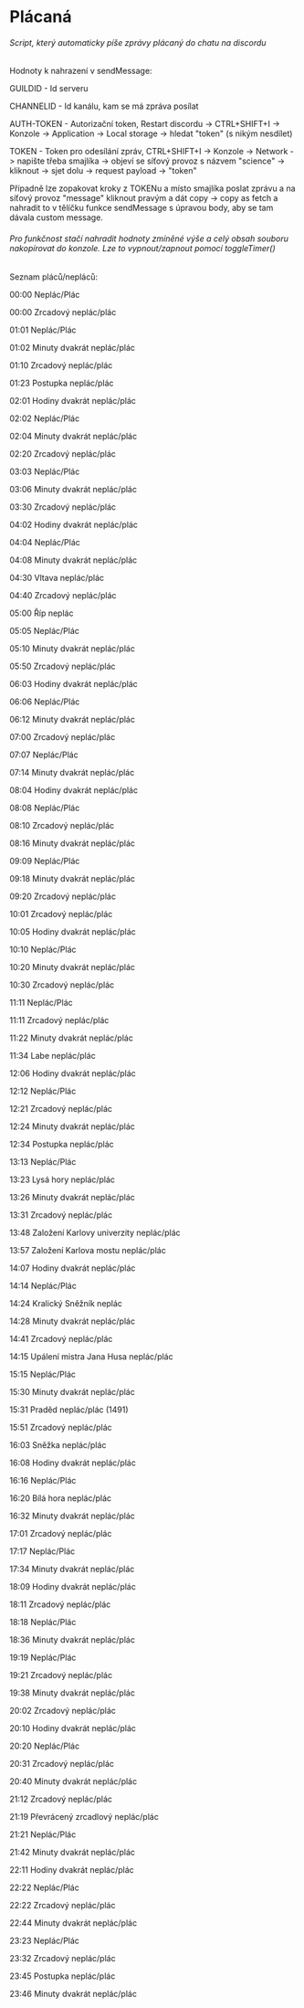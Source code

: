 # Plácaná

###### Script, který automaticky píše zprávy plácaný do chatu na discordu

Hodnoty k nahrazení v sendMessage:

GUILDID - Id serveru

CHANNELID - Id kanálu, kam se má zpráva posílat

AUTH-TOKEN - Autorizační token, Restart discordu -> CTRL+SHIFT+I -> Konzole -> Application -> Local storage -> hledat "token" (s nikým nesdílet)

TOKEN - Token pro odesílání zpráv, CTRL+SHIFT+I -> Konzole -> Network -> napište třeba smajlíka -> objeví se síťový provoz s názvem "science" -> kliknout -> sjet dolu -> request payload -> "token"

Případně lze zopakovat kroky z TOKENu a místo smajlíka poslat zprávu a na síťový provoz "message" kliknout pravým a dát copy -> copy as fetch a nahradit to v tělíčku funkce sendMessage s úpravou body, aby se tam dávala custom message.

###### Pro funkčnost stačí nahradit hodnoty zmíněné výše a celý obsah souboru nakopírovat do konzole. Lze to vypnout/zapnout pomocí toggleTimer()

Seznam pláců/nepláců:

00:00 Neplác/Plác

00:00 Zrcadový neplác/plác

01:01 Neplác/Plác

01:02 Minuty dvakrát neplác/plác

01:10 Zrcadový neplác/plác

01:23 Postupka neplác/plác

02:01 Hodiny dvakrát neplác/plác

02:02 Neplác/Plác

02:04 Minuty dvakrát neplác/plác

02:20 Zrcadový neplác/plác

03:03 Neplác/Plác

03:06 Minuty dvakrát neplác/plác

03:30 Zrcadový neplác/plác

04:02 Hodiny dvakrát neplác/plác

04:04 Neplác/Plác

04:08 Minuty dvakrát neplác/plác

04:30 Vltava neplác/plác

04:40 Zrcadový neplác/plác

05:00 Říp neplác

05:05 Neplác/Plác

05:10 Minuty dvakrát neplác/plác

05:50 Zrcadový neplác/plác

06:03 Hodiny dvakrát neplác/plác

06:06 Neplác/Plác

06:12 Minuty dvakrát neplác/plác

07:00 Zrcadový neplác/plác

07:07 Neplác/Plác

07:14 Minuty dvakrát neplác/plác

08:04 Hodiny dvakrát neplác/plác

08:08 Neplác/Plác

08:10 Zrcadový neplác/plác

08:16 Minuty dvakrát neplác/plác

09:09 Neplác/Plác

09:18 Minuty dvakrát neplác/plác

09:20 Zrcadový neplác/plác

10:01 Zrcadový neplác/plác

10:05 Hodiny dvakrát neplác/plác

10:10 Neplác/Plác

10:20 Minuty dvakrát neplác/plác

10:30 Zrcadový neplác/plác

11:11 Neplác/Plác

11:11 Zrcadový neplác/plác

11:22 Minuty dvakrát neplác/plác

11:34 Labe neplác/plác

12:06 Hodiny dvakrát neplác/plác

12:12 Neplác/Plác

12:21 Zrcadový neplác/plác

12:24 Minuty dvakrát neplác/plác

12:34 Postupka neplác/plác

13:13 Neplác/Plác

13:23 Lysá hory neplác/plác

13:26 Minuty dvakrát neplác/plác

13:31 Zrcadový neplác/plác

13:48 Založení Karlovy univerzity neplác/plác

13:57 Založení Karlova mostu neplác/plác

14:07 Hodiny dvakrát neplác/plác

14:14 Neplác/Plác

14:24 Kralický Sněžník neplác

14:28 Minuty dvakrát neplác/plác

14:41 Zrcadový neplác/plác

14:15 Upálení mistra Jana Husa neplác/plác

15:15 Neplác/Plác

15:30 Minuty dvakrát neplác/plác

15:31 Praděd neplác/plác (1491)

15:51 Zrcadový neplác/plác

16:03 Sněžka neplác/plác

16:08 Hodiny dvakrát neplác/plác

16:16 Neplác/Plác

16:20 Bílá hora neplác/plác

16:32 Minuty dvakrát neplác/plác

17:01 Zrcadový neplác/plác

17:17 Neplác/Plác

17:34 Minuty dvakrát neplác/plác

18:09 Hodiny dvakrát neplác/plác

18:11 Zrcadový neplác/plác

18:18 Neplác/Plác

18:36 Minuty dvakrát neplác/plác

19:19 Neplác/Plác

19:21 Zrcadový neplác/plác

19:38 Minuty dvakrát neplác/plác

20:02 Zrcadový neplác/plác

20:10 Hodiny dvakrát neplác/plác

20:20 Neplác/Plác

20:31 Zrcadový neplác/plác

20:40 Minuty dvakrát neplác/plác

21:12 Zrcadový neplác/plác

21:19 Převrácený zrcadlový neplác/plác

21:21 Neplác/Plác

21:42 Minuty dvakrát neplác/plác

22:11 Hodiny dvakrát neplác/plác

22:22 Neplác/Plác

22:22 Zrcadový neplác/plác

22:44 Minuty dvakrát neplác/plác

23:23 Neplác/Plác

23:32 Zrcadový neplác/plác

23:45 Postupka neplác/plác

23:46 Minuty dvakrát neplác/plác